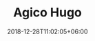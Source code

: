 ---
title: "Agico Hugo"
date: 2018-12-28T11:02:05+06:00 
# type dont remove or customize
type : "docs"
---